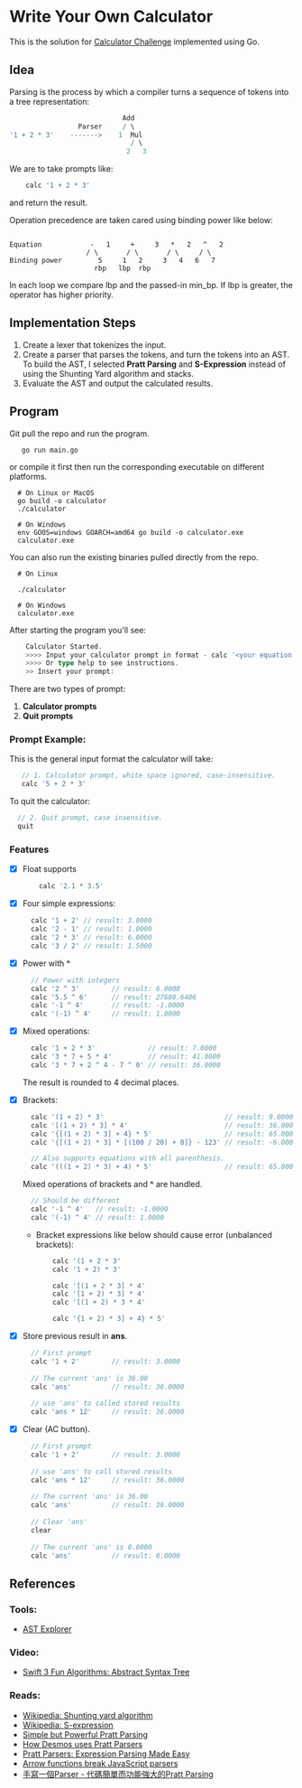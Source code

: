 # Write Your Own Calculator

This is the solution for [Calculator Challenge](https://codingchallenges.fyi/challenges/challenge-calculator)
implemented using Go.

## Idea

Parsing is the process by which a compiler turns a sequence of tokens into a tree representation:

```go
                            Add
                 Parser     / \
'1 + 2 * 3'    ------->    1  Mul
                              / \
                             2   3
```

We are to take prompts like:

```go
    calc '1 + 2 * 3'
```

and return the result.

Operation precedence are taken cared using binding power like below:

```text
  
Equation            -   1     +     3   *   2   ^   2
                   / \       / \       / \     / \
Binding power         5     1   2     3   4   6   7
                     rbp   lbp  rbp
```

In each loop we compare lbp and the passed-in min_bp. If lbp is greater, the operator has higher priority.


## Implementation Steps

1. Create a lexer that tokenizes the input.
2. Create a parser that parses the tokens, and turn the tokens into an AST.
   To build the AST, I selected **Pratt Parsing** and **S-Expression** instead of using the Shunting Yard algorithm and stacks.
3. Evaluate the AST and output the calculated results.

## Program

Git pull the repo and run the program.

```shell
   go run main.go
```

or compile it first then run the corresponding executable on different platforms.

```shell
  # On Linux or MacOS
  go build -o calculator
  ./calculator
  
  # On Windows
  env GOOS=windows GOARCH=amd64 go build -o calculator.exe
  calculator.exe
```

You can also run the existing binaries pulled directly from the repo.

```shell
  # On Linux
  
  ./calculator
  
  # On Windows
  calculator.exe
```

After starting the program you'll see:

```go
    Calculator Started.
    >>>> Input your calculator prompt in format - calc '<your equation here>'
    >>>> Or type help to see instructions.
    >> Insert your prompt:
```

There are two types of prompt:

1. **Calculator prompts**
2. **Quit prompts**

### Prompt Example:

This is the general input format the calculator will take:

```go
   // 1. Calculator prompt, white space ignored, case-insensitive.
   calc '5 + 2 * 3'
```

To quit the calculator:

```go
  // 2. Quit prompt, case insensitive.    
  quit  
```

### Features
- [x] Float supports
    ```go
        calc '2.1 * 3.5'
    ```

- [x] Four simple expressions:

  ```go
    calc '1 + 2' // result: 3.0000
    calc '2 - 1' // result: 1.0000
    calc '2 * 3' // result: 6.0000
    calc '3 / 2' // result: 1.5000
  ```

- [x] Power with **^**
  
  ```go
    // Power with integers 
    calc '2 ^ 3'        // result: 6.0000
    calc '5.5 ^ 6'      // result: 27680.6406
    calc '-1 ^ 4'       // result: -1.0000
    calc '(-1) ^ 4'     // result: 1.0000
  ```

- [x] Mixed operations:

  ```go
    calc '1 + 2 * 3'             // result: 7.0000
    calc '3 * 7 + 5 * 4'         // result: 41.0000
    calc '3 * 7 + 2 ^ 4 - 7 ^ 0' // result: 36.0000
  ```

  The result is rounded to 4 decimal places.

- [x] Brackets:

  ```go
    calc '(1 + 2) * 3'                              // result: 9.0000
    calc '[(1 + 2) * 3] * 4'                        // result: 36.0000
    calc '{[(1 + 2) * 3] + 4} * 5'                  // result: 65.0000
    calc '{[(1 + 2) * 3] * [(100 / 20) + 8]} - 123' // result: -6.0000

    // Also supports equations with all parenthesis.
    calc '(((1 + 2) * 3) + 4) * 5'                  // result: 65.0000
  ```
  
  Mixed operations of brackets and **^** are handled.

  ```go
    // Should be different
    calc '-1 ^ 4'   // result: -1.0000
    calc '(-1) ^ 4' // result: 1.0000
  ```


  - Bracket expressions like below should cause error (unbalanced brackets):

    ```go
        calc '(1 + 2 * 3'
        calc '1 + 2) * 3'

        calc '[(1 + 2 * 3] * 4'
        calc '[1 + 2) * 3] * 4'
        calc '[(1 + 2) * 3 * 4'

        calc '{1 + 2) * 3] + 4} * 5'
    ```

- [x] Store previous result in **ans**.
  
  ```go
    // First prompt
    calc '1 + 2'        // result: 3.0000
        
    // The current 'ans' is 36.00
    calc 'ans'          // result: 36.0000
            
    // use 'ans' to called stored results
    calc 'ans * 12'     // result: 36.0000
    ```
- [x] Clear (AC button).
  
  ```go
    // First prompt
    calc '1 + 2'        // result: 3.0000
   
    // use 'ans' to call stored results
    calc 'ans * 12'     // result: 36.0000
   
    // The current 'ans' is 36.00
    calc 'ans'          // result: 36.0000
   
    // Clear 'ans'
    clear
   
    // The current 'ans' is 0.0000
    calc 'ans'          // result: 0.0000 
    ```

## References

### Tools:

- [AST Explorer](https://astexplorer.net)

### Video:

- [Swift 3 Fun Algorithms: Abstract Syntax Tree](https://www.youtube.com/watch?v=r14Vtwi2k7s)

### Reads:

- [Wikipedia: Shunting yard algorithm](https://en.wikipedia.org/wiki/Shunting_yard_algorithm#The_algorithm_in_detail)
- [Wikipedia: S-expression](https://en.wikipedia.org/wiki/S-expression)
- [Simple but Powerful Pratt Parsing](https://matklad.github.io/2020/04/13/simple-but-powerful-pratt-parsing.html#From-Precedence-to-Binding-Power)
- [How Desmos uses Pratt Parsers](https://engineering.desmos.com/articles/pratt-parser/)
- [Pratt Parsers: Expression Parsing Made Easy](https://journal.stuffwithstuff.com/2011/03/19/pratt-parsers-expression-parsing-made-easy/)
- [Arrow functions break JavaScript parsers](https://dev.to/samthor/arrow-functions-break-javascript-parsers-1ldp)
- [手寫一個Parser - 代碼簡單而功能強大的Pratt Parsing](https://zhuanlan.zhihu.com/p/471075848)
